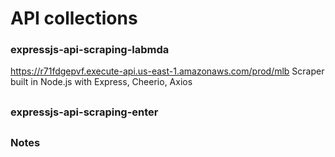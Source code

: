 # API collections

### expressjs-api-scraping-labmda

https://r71fdgepvf.execute-api.us-east-1.amazonaws.com/prod/mlb
Scraper built in Node.js with Express, Cheerio, Axios

##

### expressjs-api-scraping-enter

##

### Notes
